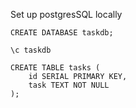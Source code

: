 



Set up postgresSQL locally

```
CREATE DATABASE taskdb;

\c taskdb

CREATE TABLE tasks (
    id SERIAL PRIMARY KEY,
    task TEXT NOT NULL
);
```